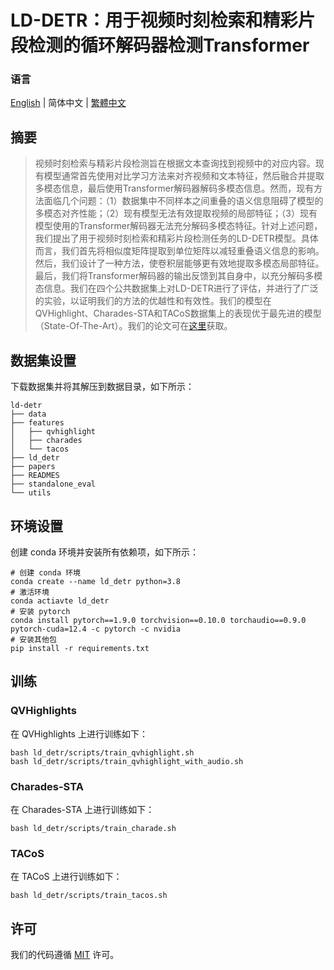 # LD-DETR：用于视频时刻检索和精彩片段检测的循环解码器检测Transformer

### 语言

[English](../README.md) | 简体中文 | [繁體中文](./README_traditional_chinese.md)

## 摘要

> 视频时刻检索与精彩片段检测旨在根据文本查询找到视频中的对应内容。现有模型通常首先使用对比学习方法来对齐视频和文本特征，然后融合并提取多模态信息，最后使用Transformer解码器解码多模态信息。然而，现有方法面临几个问题：（1）数据集中不同样本之间重叠的语义信息阻碍了模型的多模态对齐性能；（2）现有模型无法有效提取视频的局部特征；（3）现有模型使用的Transformer解码器无法充分解码多模态特征。针对上述问题，我们提出了用于视频时刻检索和精彩片段检测任务的LD-DETR模型。具体而言，我们首先将相似度矩阵提取到单位矩阵以减轻重叠语义信息的影响。然后，我们设计了一种方法，使卷积层能够更有效地提取多模态局部特征。最后，我们将Transformer解码器的输出反馈到其自身中，以充分解码多模态信息。我们在四个公共数据集上对LD-DETR进行了评估，并进行了广泛的实验，以证明我们的方法的优越性和有效性。我们的模型在QVHighlight、Charades-STA和TACoS数据集上的表现优于最先进的模型（State-Of-The-Art）。我们的论文可在[这里](./paper_simplified_chinese.pdf)获取。

## 数据集设置

下载数据集并将其解压到数据目录，如下所示：

```
ld-detr
├── data
├── features
│   ├── qvhighlight
│   ├── charades
│   └── tacos
├── ld_detr
├── papers
├── READMES
├── standalone_eval
└── utils
```

## 环境设置

创建 conda 环境并安装所有依赖项，如下所示：

```
# 创建 conda 环境
conda create --name ld_detr python=3.8
# 激活环境
conda actiavte ld_detr
# 安装 pytorch
conda install pytorch==1.9.0 torchvision==0.10.0 torchaudio==0.9.0 pytorch-cuda=12.4 -c pytorch -c nvidia
# 安装其他包
pip install -r requirements.txt
```

## 训练

### QVHighlights

在 QVHighlights 上进行训练如下：

```
bash ld_detr/scripts/train_qvhighlight.sh
bash ld_detr/scripts/train_qvhighlight_with_audio.sh
```

### Charades-STA

在 Charades-STA 上进行训练如下：

```
bash ld_detr/scripts/train_charade.sh
```

### TACoS

在 TACoS 上进行训练如下：

```
bash ld_detr/scripts/train_tacos.sh
```

## 许可

我们的代码遵循 [MIT](../LICENSE.md) 许可。
